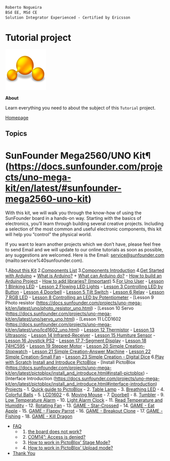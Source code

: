 ```
Roberto Nogueira  
BSd EE, MSd CE
Solution Integrator Experienced - Certified by Ericsson
```
# Tutorial project

![tutorial image](images/tutorial.png)

**About**

Learn everything you need to about the subject of this `Tutorial` project.

[Homepage](https://tutorial.com)

## Topics

# SunFounder Mega2560/UNO Kit¶ (https://docs.sunfounder.com/projects/uno-mega-kit/en/latest/#sunfounder-mega2560-uno-kit)

With this kit, we will walk you through the know-how of using the SunFounder board in a hands-on way. Starting with the basics of electronics, you’ll learn through building several creative projects. Including a selection of the most common and useful electronic components, this kit will help you “control” the physical world.

If you want to learn another projects which we don’t have, please feel free to send Email and we will update to our online tutorials as soon as possible, any suggestions are welcomed. Here is the Email: service@sunfounder.com (mailto:service%40sunfounder.com).

1.[About this Kit](https://docs.sunfounder.com/projects/uno-mega-kit/en/latest/#)
2.[Components List](https://docs.sunfounder.com/projects/uno-mega-kit/en/latest/components_list.html)
3.[Components Introduction](https://docs.sunfounder.com/projects/uno-mega-kit/en/latest/components/component_introduction.html)
4.[Get Started with Arduino](https://docs.sunfounder.com/projects/uno-mega-kit/en/latest/arduino_start/get_start.html)
	+ [What is Arduino?](https://docs.sunfounder.com/projects/uno-mega-kit/en/latest/arduino_start/introduce_arduino.html)
	+ [What can Arduino do?](https://docs.sunfounder.com/projects/uno-mega-kit/en/latest/arduino_start/introduce_arduino.html#what-can-arduino-do)
	- [How to build an Arduino Project](https://docs.sunfounder.com/projects/uno-mega-kit/en/latest/arduino_start/create_project.html)
	- [How to add libraries? (Important)](https://docs.sunfounder.com/projects/uno-mega-kit/en/latest/arduino_start/add_libraries.html)
5.[For Uno User](https://docs.sunfounder.com/projects/uno-mega-kit/en/latest/uno/for_uno_user.html)
	- [Lesson 1 Blinking LED](https://docs.sunfounder.com/projects/uno-mega-kit/en/latest/uno/blinking_led_uno.html)
	- [Lesson 2 Flowing LED Lights](https://docs.sunfounder.com/projects/uno-mega-kit/en/latest/uno/flowing_led_lights_uno.html)
	- [Lesson 3 Controlling LED by Button](https://docs.sunfounder.com/projects/uno-mega-kit/en/latest/uno/controlling_led_by_button_uno.html)
	- [Lesson 4 Doorbell](https://docs.sunfounder.com/projects/uno-mega-kit/en/latest/uno/doorbell_uno.html)
	- [Lesson 5 Tilt Switch](https://docs.sunfounder.com/projects/uno-mega-kit/en/latest/uno/tilt_switch_uno.html)
	- [Lesson 6 Relay](https://docs.sunfounder.com/projects/uno-mega-kit/en/latest/uno/relay_uno.html)
	- [Lesson 7 RGB LED](https://docs.sunfounder.com/projects/uno-mega-kit/en/latest/uno/rgb_led_uno.html)
	- [Lesson 8 Controlling an LED by Potentiometer](https://docs.sunfounder.com/projects/uno-mega-kit/en/latest/uno/controlling_an_led_by_potentiometer_uno.html)
	- [Lesson 9 Photo resistor (https://docs.sunfounder.com/projects/uno-mega-kit/en/latest/uno/photo_resistor_uno.html)
	- [Lesson 10 Servo (https://docs.sunfounder.com/projects/uno-mega-kit/en/latest/uno/servo_uno.html)
	- [Lesson 11 LCD1602 (https://docs.sunfounder.com/projects/uno-mega-kit/en/latest/uno/lcd1602_uno.html)
	- [Lesson 12 Thermistor](https://docs.sunfounder.com/projects/uno-mega-kit/en/latest/uno/thermistor_uno.html)
	- [Lesson 13 Ultrasonic](https://docs.sunfounder.com/projects/uno-mega-kit/en/latest/uno/ultrasonic_uno.html)
	- [Lesson 14 Infrared-Receiver](https://docs.sunfounder.com/projects/uno-mega-kit/en/latest/uno/infrared_Receiver_uno.html)
	- [Lesson 15 Humiture Sensor](https://docs.sunfounder.com/projects/uno-mega-kit/en/latest/uno/humiture_sensor_uno.html)
	- [Lesson 16 Joystick PS2](https://docs.sunfounder.com/projects/uno-mega-kit/en/latest/uno/joystick_ps2_uno.html)
	- [Lesson 17 7-Segment Display](https://docs.sunfounder.com/projects/uno-mega-kit/en/latest/uno/7_segment_display_uno.html)
	- [Lesson 18 74HC595](https://docs.sunfounder.com/projects/uno-mega-kit/en/latest/uno/74HC595_uno.html)
	- [Lesson 19 Stepper Motor](https://docs.sunfounder.com/projects/uno-mega-kit/en/latest/uno/stepper_motor_uno.html)
	- [Lesson 20 Simple Creation-Stopwatch](https://docs.sunfounder.com/projects/uno-mega-kit/en/latest/uno/simple_creation_stopwatch_uno.html)
	- [Lesson 21 Simple Creation-Answer Machine](https://docs.sunfounder.com/projects/uno-mega-kit/en/latest/uno/simple_creation_answer_machine_uno.html)
	- [Lesson 22 Simple Creation-Small Fan](https://docs.sunfounder.com/projects/uno-mega-kit/en/latest/uno/simple_creation_small_fan_uno.html)
	- [Lesson 23 Simple Creation - Digital Dice](https://docs.sunfounder.com/projects/uno-mega-kit/en/latest/uno/simple_creation_digital%20_dice_uno.html)
6.[Play with Scratch](https://docs.sunfounder.com/projects/uno-mega-kit/en/latest/pictoblox/play_with_scratch.html)
	[Install and Introduce PictoBlox](https://docs.sunfounder.com/projects/uno-mega-kit/en/latest/pictoblox/install_and_introduce.html)
		- [Install PictoBlox (https://docs.sunfounder.com/projects/uno-mega-kit/en/latest/pictoblox/install_and_introduce.html#install-pictoblox)
		- [Interface Introduction (https://docs.sunfounder.com/projects/uno-mega-kit/en/latest/pictoblox/install_and_introduce.html#interface-introduction)
	[Projects](https://docs.sunfounder.com/projects/uno-mega-kit/en/latest/pictoblox/projects.html)
		- 1. [Quick guide to PictoBlox](https://docs.sunfounder.com/projects/uno-mega-kit/en/latest/pictoblox/1_hello_pictoblox.html)
		- 2. [Table Lamp](https://docs.sunfounder.com/projects/uno-mega-kit/en/latest/pictoblox/2_table_lamp.html)
		- 3. [Breathing LED](https://docs.sunfounder.com/projects/uno-mega-kit/en/latest/pictoblox/3_breathing.html)
		- 4. [Colorful Balls](https://docs.sunfounder.com/projects/uno-mega-kit/en/latest/pictoblox/4_colorful_ball.html)
		- 5. [LCD1602](https://docs.sunfounder.com/projects/uno-mega-kit/en/latest/pictoblox/5_lcd1602.html)
		- 6. [Moving Mouse](https://docs.sunfounder.com/projects/uno-mega-kit/en/latest/pictoblox/6_moving_mouse.html)
		- 7. [Doorbell](https://docs.sunfounder.com/projects/uno-mega-kit/en/latest/pictoblox/7_doorbell.html)
		- 8. [Tumbler](https://docs.sunfounder.com/projects/uno-mega-kit/en/latest/pictoblox/8_tumbler.html)
		- 9. [Low Temperature Alarm](https://docs.sunfounder.com/projects/uno-mega-kit/en/latest/pictoblox/9_temperature.html)
		- 10. [Light Alarm Clock](https://docs.sunfounder.com/projects/uno-mega-kit/en/latest/pictoblox/10_alarm_clock.html)
		- 11. [Read Temperature and Humidity](https://docs.sunfounder.com/projects/uno-mega-kit/en/latest/pictoblox/11_dht11.html)
		- 12. [Rotating Fan](https://docs.sunfounder.com/projects/uno-mega-kit/en/latest/pictoblox/12_rotating_fan.html)
		- 13. [GAME - Star-Crossed](https://docs.sunfounder.com/projects/uno-mega-kit/en/latest/pictoblox/13_rocket.html)
		- 14. [GAME - Eat Apple](https://docs.sunfounder.com/projects/uno-mega-kit/en/latest/pictoblox/14_apple.html)
		- 15. [GAME - Flappy Parrot](https://docs.sunfounder.com/projects/uno-mega-kit/en/latest/pictoblox/15_parrot.html)
		- 16. [GAME - Breakout Clone](https://docs.sunfounder.com/projects/uno-mega-kit/en/latest/pictoblox/16_brick.html)
		- 17. [GAME - Fishing](https://docs.sunfounder.com/projects/uno-mega-kit/en/latest/pictoblox/17_fish.html)
		- 18. [GAME - Kill Dragon](https://docs.sunfounder.com/projects/uno-mega-kit/en/latest/pictoblox/18_dragon.html)
* [FAQ](https://docs.sunfounder.com/projects/uno-mega-kit/en/latest/faq.html)
	* 1. [the board does not work?](https://docs.sunfounder.com/projects/uno-mega-kit/en/latest/faq.html#the-board-does-not-work)
	* 2. [COM14”: Access is denied?](https://docs.sunfounder.com/projects/uno-mega-kit/en/latest/faq.html#com14-access-is-denied)
	* 3. [How to work in PictoBlox’ Stage Mode?](https://docs.sunfounder.com/projects/uno-mega-kit/en/latest/faq.html#how-to-work-in-pictoblox-stage-mode)
	* 4. [How to work in PictoBlox’ Upload mode?](https://docs.sunfounder.com/projects/uno-mega-kit/en/latest/faq.html#how-to-work-in-pictoblox-upload-mode)
* [Thank You](https://docs.sunfounder.com/projects/uno-mega-kit/en/latest/thank-learning.html)
